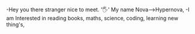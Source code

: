 -Hey you there stranger nice to meet.
'🖐' My name Nova-->Hypernova,
-I am Interested in reading books, maths, science, coding, learning new thing's,
